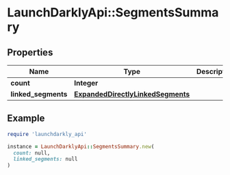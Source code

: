 # LaunchDarklyApi::SegmentsSummary

## Properties

| Name | Type | Description | Notes |
| ---- | ---- | ----------- | ----- |
| **count** | **Integer** |  |  |
| **linked_segments** | [**ExpandedDirectlyLinkedSegments**](ExpandedDirectlyLinkedSegments.md) |  | [optional] |

## Example

```ruby
require 'launchdarkly_api'

instance = LaunchDarklyApi::SegmentsSummary.new(
  count: null,
  linked_segments: null
)
```

